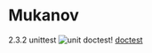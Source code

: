 # Mukanov
2.3.2
  unittest
    ![unit](https://user-images.githubusercontent.com/90038617/206921206-f4fed0f4-32f3-4185-a861-c366eeee4073.png)
  doctest!
    [doctest](https://user-images.githubusercontent.com/90038617/206921252-7b51ac98-e2f9-4a34-a4d9-9112e45cfe70.png)

